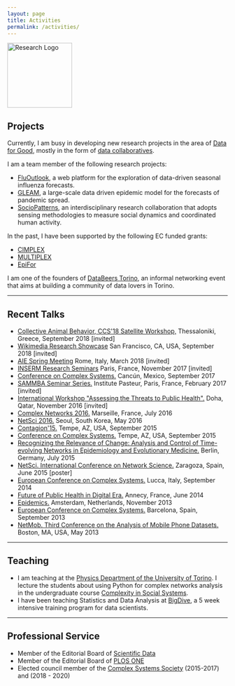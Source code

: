 ```yaml
---
layout: page
title: Activities
permalink: /activities/
---
```


<img src="{{ site.baseurl }}/assets/icons/tactics.svg" title="Research Logo" class="profile" height="148" width="148">

<h2>Projects</h2>

Currently, I am busy in developing new research projects in the area of <a href="https://datafordevelopment.it">Data for Good</a>, mostly in the form of <a href="https://datacollaboratives.org">data collaboratives</a>.

I am a team member of the following research projects:
<ul>
  <li><a href="https://fluoutlook.org">FluOutlook</a>, a web platform for the exploration of data-driven seasonal influenza forecasts. </li>
  <li><a href="https://gleamviz.org">GLEAM</a>, a large-scale data driven epidemic model for the forecasts of pandemic spread. </li>
  <li><a href="https://Sociopatterns.org">SocioPatterns</a>, an interdisciplinary research collaboration that adopts sensing methodologies to measure social dynamics and coordinated human activity.</li>
</ul>

In the past, I have been supported by the following EC funded grants:
<ul>
  <li><a href="https://www.cimplex-project.eu/">CIMPLEX</a> </li>
  <li><a href="http://www.multiplexproject.eu/">MULTIPLEX</a> </li>
  <li><a href="http://epifor.eu/">EpiFor</a></li>
</ul>

I am one of the founders of <a href="http://databeerstorino.tumblr.com/">DataBeers Torino</a>, an informal networking event that aims at building a community of data lovers in Torino.

<hr>
<h2>Recent Talks</h2>

<ul>
  <li><a href="https://collab2018.weebly.com">Collective Animal Behavior, CCS'18 Satellite Workshop,</a> Thessaloniki, Greece, September 2018 [invited]</li>
  <li><a href="https://www.mediawiki.org/wiki/Wikimedia_Research/Showcase#September_2018">Wikimedia Research Showcase</a> San Francisco, CA, USA, September 2018 [invited]</li>
  <li><a href="http://www.epidemiologia.it/convegno-aie-di-primavera-2018/">AIE Spring Meeting</a> Rome, Italy, March 2018 [invited]</li>
  <li><a href="http://inserm.fr">INSERM Research Seminars</a> Paris, France, November 2017 [invited]</li>
  <li><a href="http://ccs2017.org/">Conference on Complex Systems.</a> Cancún, Mexico, September 2017</li>
  <li><a href="https://research.pasteur.fr/en/event/sammba-seminar-michele-tizzoni-fast-and-accurate-dynamic-estimation-of-field-effectiveness-of-meningococcal-vaccines/">SAMMBA Seminar Series.</a> Institute Pasteur, Paris, France, February 2017 [invited]</li>
  <li><a href="">International Workshop "Assessing the Threats to Public Health".</a> Doha, Qatar, November 2016 [invited]</li>
  <li><a href="http://complexnets2016.org">Complex Networks 2016.</a> Marseille, France, July 2016</li>
  <li><a href="http://www.netsci2016.net">NetSci 2016.</a> Seoul, South Korea, May 2016</li>
  <li><a href="http://contagion15.weebly.com/">Contagion'15.</a> Tempe, AZ, USA, September 2015</li>
  <li><a href="http://ccs2015.org/">Conference on Complex Systems.</a> Tempe, AZ, USA, September 2015</li>
  <li><a href="http://www.cecam.org/workshop-2-1215.html">Recognizing the Relevance of Change: Analysis and Control of Time-evolving Networks in Epidemiology and Evolutionary Medicine.</a> Berlin, Germany, July 2015</li>
  <li><a href="http://www.netsci2015.net">NetSci. International Conference on Network Science.</a> Zaragoza, Spain, June 2015 [poster]</li>
  <li><a href="http://www.eccs14.eu">European Conference on Complex Systems.</a> Lucca, Italy, September 2014</li>
  <li><a href="http://www.isi.it/the-future-of-public-health-in-digital-era-annecy-5-7-june-2014/">Future of Public Health in Digital Era.</a> Annecy, France, June 2014</li>
  <li><a href="http://www.epidemics.elsevier.com/">Epidemics.</a> Amsterdam, Netherlands, November 2013</li>
  <li><a href="http://www.eccs13.eu">European Conference on Complex Systems.</a> Barcelona, Spain, September 2013</li>
  <li><a href="http://perso.uclouvain.be/vincent.blondel/netmob/2013/">NetMob. Third Conference on the Analysis of Mobile Phone Datasets.</a> Boston, MA, USA, May 2013</li>
</ul>

<hr>

<h2>Teaching</h2>
<ul>
<li>I am teaching at the <a href="http://fisica.campusnet.unito.it">Physics Department of the University of Torino</a>. I lecture the students about using Python for complex networks analysis in the undergraduate course <a href="http://fisica-sc.campusnet.unito.it/do/corsi.pl/Show?_id=4ef1">Complexity in Social Systems</a>.</li>  

<li>I have been teaching Statistics and Data Analysis at <a href="http://bigdive.eu">BigDive</a>, a 5 week intensive training program for data scientists.</li>  

</ul>

<hr>

<h2>Professional Service</h2>
<ul>
  <li>Member of the Editorial Board of <a href="https://www.nature.com/sdata/about/editorial-board#SU"> Scientific Data</a></li>
  <li>Member of the Editorial Board of <a href="https://journals.plos.org/plosone/static/editorial-board"> PLOS ONE</a></li>
  <li>Elected council member of the  <a href="https://cssociety.org/about-us/council">Complex Systems Society</a> (2015-2017) and (2018 - 2020)</li>
</ul>
